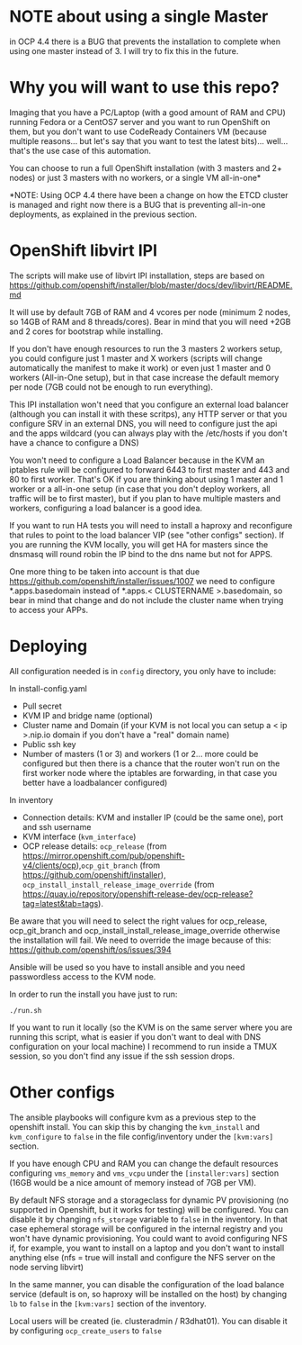 NOTE about using a single Master
=====================

in OCP 4.4 there is a BUG that prevents the installation to complete when using one master instead of 3. I will try to fix this in the future.


Why you will want to use this repo?
=====================

Imaging that you have a PC/Laptop (with a good amount of RAM and CPU) running Fedora or a CentOS7 server and you want to run OpenShift on them, but you don't want to use CodeReady Containers VM (because multiple reasons... but let's say that you want to test the latest bits)... well... that's the use case of this automation.

You can choose to run a full OpenShift installation (with 3 masters and 2+ nodes) or just 3 masters with no workers, or a single VM all-in-one*

*NOTE: Using OCP 4.4 there have been a change on how the ETCD cluster is managed and right now there is a BUG that is preventing all-in-one deployments, as explained in the previous section.

OpenShift libvirt IPI
=====================

The scripts will make use of libvirt IPI installation, steps are based on https://github.com/openshift/installer/blob/master/docs/dev/libvirt/README.md

It will use by default 7GB of RAM and 4 vcores per node (minimum 2 nodes, so 14GB of RAM and 8 threads/cores). Bear in mind that you will need +2GB and 2 cores for bootstrap while installing. 

If you don't have enough resources to run the 3 masters 2 workers setup, you could configure just 1 master and X workers (scripts will change automatically the manifest to make it work) or even just 1 master and 0 workers (All-in-One setup), but in that case increase the default memory per node (7GB could not be enough to run everything).

This IPI installation won't need that you configure an external load balancer (although you can install it with these scritps), any HTTP server or that you configure SRV in an external DNS, you will need to configure just the api and the apps wildcard (you can always play with the /etc/hosts if you don't have a chance to configure a DNS)

You won't need to configure a Load Balancer because in the KVM an iptables rule will be configured to forward 6443 to first master and 443 and 80 to first worker. That's OK if you are thinking about using 1 master and 1 worker or a all-in-one setup (in case that you don't deploy workers, all traffic will be to first master), but if you plan to have multiple masters and workers, configuring a load balancer is a good idea.

If you want to run HA tests you will need to install a haproxy and reconfigure that rules to point to the load balancer VIP (see "other configs" section). If you are running the KVM locally, you will get HA for masters since the dnsmasq will round robin the IP bind to the dns name but not for APPS. 

One more thing to be taken into account is that due https://github.com/openshift/installer/issues/1007 we need to configure *.apps.basedomain instead of *.apps.< CLUSTERNAME >.basedomain, so bear in mind that change and do not include the cluster name when trying to access your APPs.


Deploying 
=========

All configuration needed is in `config` directory, you only have to include:

In install-config.yaml

* Pull secret
* KVM IP and bridge name (optional)
* Cluster name and Domain (if your KVM is not local you can setup a < ip >.nip.io domain if you don't have a "real" domain name)
* Public ssh key
* Number of masters (1 or 3) and workers (1 or 2... more could be configured but then there is a chance that the router won't run on the first worker node where the iptables are forwarding, in that case you better have a loadbalancer configured)

In inventory

* Connection details: KVM and installer IP (could be the same one), port and ssh username
* KVM interface (`kvm_interface`)
* OCP release details: `ocp_release` (from https://mirror.openshift.com/pub/openshift-v4/clients/ocp),`ocp_git_branch` (from https://github.com/openshift/installer), `ocp_install_install_release_image_override` (from https://quay.io/repository/openshift-release-dev/ocp-release?tag=latest&tab=tags). 

Be aware that you will need to select the right values for ocp_release, ocp_git_branch and ocp_install_install_release_image_override otherwise the installation will fail. We need to override the image because of this: https://github.com/openshift/os/issues/394

Ansible will be used so you have to install ansible and you need passwordless access to the KVM node.

In order to run the install you have just to run:

`./run.sh`

If you want to run it locally (so the KVM is on the same server where you are running this script, what is easier if you don't want to deal with DNS configuration on your local machine) I recommend to run inside a TMUX session, so you don't find any issue if the ssh session drops.

Other configs 
============

The ansible playbooks will configure kvm as a previous step to the openshift install. You can skip this by changing the `kvm_install` and `kvm_configure` to `false` in the file config/inventory under the `[kvm:vars]` section.

If you have enough CPU and RAM you can change the default resources configuring `vms_memory` and `vms_vcpu` under the `[installer:vars]` section (16GB would be a nice amount of memory instead of 7GB per VM).

By default NFS storage and a storageclass for dynamic PV provisioning (no supported in Openshift, but it works for testing) will be configured. You can disable it by changing `nfs_storage` variable to `false` in the inventory. In that case ephemeral storage will be configured in the internal registry and you won't have dynamic provisioning. You could want to avoid configuring NFS if, for example, you want to install on a laptop and you don't want to install anything else (nfs = true will install and configure the NFS server on the node serving libvirt)

In the same manner, you can disable the configuration of the load balance service (default is on, so haproxy will be installed on the host) by changing `lb` to `false` in the `[kvm:vars]` section of the inventory.

Local users will be created (ie. clusteradmin / R3dhat01). You can disable it by configuring `ocp_create_users` to `false` 